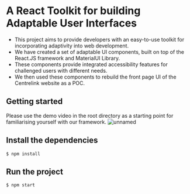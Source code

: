 # A React Toolkit for building Adaptable User Interfaces

- This project aims to provide developers with an easy-to-use toolkit for incorporating adaptivity into web development.
- We have created a set of adaptable UI components, built on top of the React.JS framework and MaterialUI Library.
- These components provide integrated accessibility features for challenged users with different needs.
- We then used these components to rebuild the front page UI of the Centrelink website as a POC.

## Getting started
Please use the demo video in the root directory as a starting point for familiarising yourself with our framework.
![unnamed](https://user-images.githubusercontent.com/78249761/138305197-715eb77e-9c50-4a69-94c5-539c8fa02ddd.png)


## Install the dependencies
```
$ npm install
```

## Run the project
```
$ npm start
```
